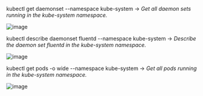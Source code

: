 kubectl get daemonset --namespace kube-system -> _Get all daemon sets running in the kube-system namespace._

![image](https://user-images.githubusercontent.com/19956502/131334426-f50f53b5-5de8-4f4b-a656-0eece9be106b.png)

kubectl describe daemonset fluentd --namespace kube-system -> _Describe the daemon set fluentd in the kube-system namespace._

![image](https://user-images.githubusercontent.com/19956502/131334672-820a8f32-bf7b-485b-b810-8fc17166f448.png)

kubectl get pods -o wide --namespace kube-system -> _Get all pods running in the kube-system namespace._

![image](https://user-images.githubusercontent.com/19956502/131334807-a1137cda-bb13-4262-9ffe-1700b4811ea2.png)
